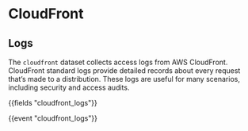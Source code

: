 # CloudFront

## Logs

The `cloudfront` dataset collects access logs from AWS CloudFront. CloudFront standard logs provide detailed records about every request that’s made to a distribution. These logs are useful for many scenarios, including security and access audits.

{{fields "cloudfront_logs"}}

{{event "cloudfront_logs"}}